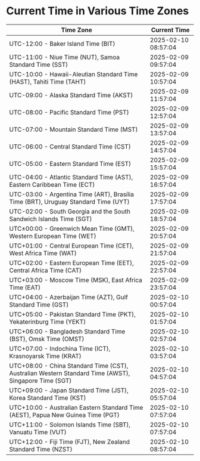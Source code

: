 # Current Time in Various Time Zones

| Time Zone | Current Time |
|-----------|--------------|
| UTC-12:00 - Baker Island Time (BIT) | 2025-02-10 08:57:04 |
| UTC-11:00 - Niue Time (NUT), Samoa Standard Time (SST) | 2025-02-09 09:57:04 |
| UTC-10:00 - Hawaii-Aleutian Standard Time (HAST), Tahiti Time (TAHT) | 2025-02-09 10:57:04 |
| UTC-09:00 - Alaska Standard Time (AKST) | 2025-02-09 11:57:04 |
| UTC-08:00 - Pacific Standard Time (PST) | 2025-02-09 12:57:04 |
| UTC-07:00 - Mountain Standard Time (MST) | 2025-02-09 13:57:04 |
| UTC-06:00 - Central Standard Time (CST) | 2025-02-09 14:57:04 |
| UTC-05:00 - Eastern Standard Time (EST) | 2025-02-09 15:57:04 |
| UTC-04:00 - Atlantic Standard Time (AST), Eastern Caribbean Time (ECT) | 2025-02-09 16:57:04 |
| UTC-03:00 - Argentina Time (ART), Brasília Time (BRT), Uruguay Standard Time (UYT) | 2025-02-09 17:57:04 |
| UTC-02:00 - South Georgia and the South Sandwich Islands Time (SGT) | 2025-02-09 18:57:04 |
| UTC±00:00 - Greenwich Mean Time (GMT), Western European Time (WET) | 2025-02-09 20:57:04 |
| UTC+01:00 - Central European Time (CET), West Africa Time (WAT) | 2025-02-09 21:57:04 |
| UTC+02:00 - Eastern European Time (EET), Central Africa Time (CAT) | 2025-02-09 22:57:04 |
| UTC+03:00 - Moscow Time (MSK), East Africa Time (EAT) | 2025-02-09 23:57:04 |
| UTC+04:00 - Azerbaijan Time (AZT), Gulf Standard Time (GST) | 2025-02-10 00:57:04 |
| UTC+05:00 - Pakistan Standard Time (PKT), Yekaterinburg Time (YEKT) | 2025-02-10 01:57:04 |
| UTC+06:00 - Bangladesh Standard Time (BST), Omsk Time (OMST) | 2025-02-10 02:57:04 |
| UTC+07:00 - Indochina Time (ICT), Krasnoyarsk Time (KRAT) | 2025-02-10 03:57:04 |
| UTC+08:00 - China Standard Time (CST), Australian Western Standard Time (AWST), Singapore Time (SGT) | 2025-02-10 04:57:04 |
| UTC+09:00 - Japan Standard Time (JST), Korea Standard Time (KST) | 2025-02-10 05:57:04 |
| UTC+10:00 - Australian Eastern Standard Time (AEST), Papua New Guinea Time (PGT) | 2025-02-10 07:57:04 |
| UTC+11:00 - Solomon Islands Time (SBT), Vanuatu Time (VUT) | 2025-02-10 07:57:04 |
| UTC+12:00 - Fiji Time (FJT), New Zealand Standard Time (NZST) | 2025-02-10 08:57:04 |

